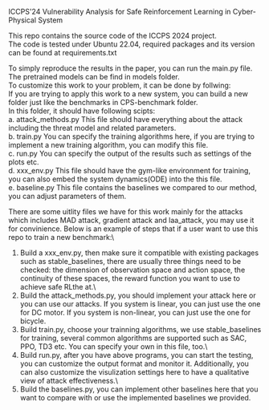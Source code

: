ICCPS'24 Vulnerability Analysis for Safe Reinforcement Learning in Cyber-Physical System

This repo contains the source code of the ICCPS 2024 project.\
The code is tested under Ubuntu 22.04, required packages and its version can be found at requirements.txt

To simply reproduce the results in the paper, you can run the main.py file.\
The pretrained models can be find in models folder.\
To customize this work to your problem, it can be done by follwing:\
If you are trying to apply this work to a new system, you can build a new folder just like the benchmarks in CPS-benchmark folder.\
   In this folder, it should have following scipts:\
   a. attack_methods.py This file should have everything about the attack including the threat model and related parameters.\
   b. train.py You can specify the training algorithms here, if you are trying to implement a new training algorithm, you can modify this file.\
   c. run.py You can specify the output of the results such as settings of the plots etc.\
   d. xxx_env.py This file should have the gym-like environment for training, you can also embed the system dynamics(ODE) into the this file.\
   e. baseline.py This file contains the baselines we compared to our method, you can adjust parameters of them.
   
There are some uitlity files we have for this work mainly for the attacks which includes MAD attack, gradient attack and laa_attack, you may use it for convinience.
Below is an example of steps that if a user want to use this repo to train a new benchmark:\
1. Build a xxx_env.py, then make sure it compatible with existing packages such as stable_baselines, there are usually three things need to be checked: the dimension of observation space and action space, the continuity of these spaces, the reward function you want to use to achieve safe RLthe at.\
2. Build the attack_methods.py, you should implement your attack here or you can use our attacks. If you system is linear, you can just use the one for DC motor. If you system is non-linear, you can just use the one for bicycle.
3. Build train.py, choose your trainning algorithms, we use stable_baselines for training, several common algorithms are supported such as SAC, PPO, TD3 etc. You can specify your own in this file, too.\
4. Build run.py, after you have above programs, you can start the testing, you can customize the output format and monitor it. Additionally, you can also customize the visulization settings here to have a qualitative view of attack effectiveness.\ 
5. Build the baselines.py, you can implement other baselines here that you want to compare with or use the implemented baselines we provided.
